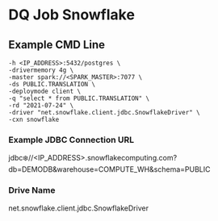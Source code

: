 # DQ Job Snowflake

## Example CMD Line

```
-h <IP_ADDRESS>:5432/postgres \
-drivermemory 4g \
-master spark://<SPARK_MASTER>:7077 \
-ds PUBLIC.TRANSLATION \
-deploymode client \
-q "select * from PUBLIC.TRANSLATION" \
-rd "2021-07-24" \
-driver "net.snowflake.client.jdbc.SnowflakeDriver" \
-cxn snowflake 
```

### Example JDBC Connection URL

jdbc:snowflake://&lt;IP\_ADDRESS&gt;.snowflakecomputing.com?db=DEMODB&warehouse=COMPUTE\_WH&schema=PUBLIC

### Drive Name

net.snowflake.client.jdbc.SnowflakeDriver



